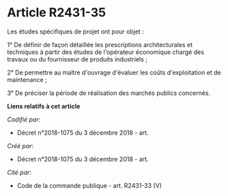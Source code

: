 # Article R2431-35

Les études spécifiques de projet ont pour objet :

1° De définir de façon détaillée les prescriptions architecturales et techniques à partir des études de l'opérateur
économique chargé des travaux ou du fournisseur de produits industriels ;

2° De permettre au maître d'ouvrage d'évaluer les coûts d'exploitation et de maintenance ;

3° De préciser la période de réalisation des marchés publics concernés.

**Liens relatifs à cet article**

_Codifié par_:

  - Décret n°2018-1075 du 3 décembre 2018 - art.

_Créé par_:

  - Décret n°2018-1075 du 3 décembre 2018 - art.

_Cité par_:

  - Code de la commande publique - art. R2431-33 (V)
